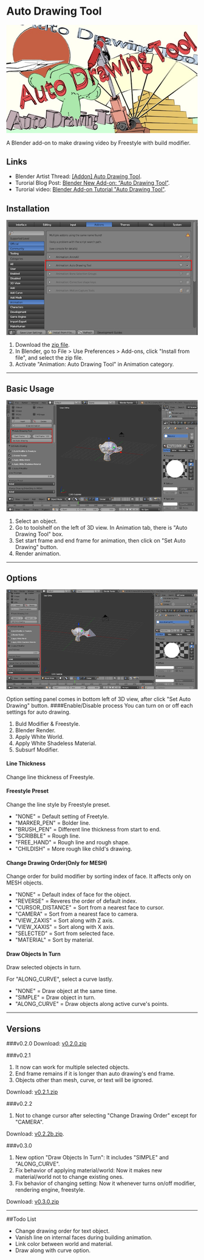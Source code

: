 # Auto Drawing Tool
![auto-draring_present_title2](./src/auto-draring_present_title2_small.jpg)

A Blender add-on to make drawing video by Freestyle with build modifier.

## Links
* Blender Artist Thread: [[Addon] Auto Drawing Tool](http://blenderartists.org/forum/showthread.php?394426-Addon-Auto-Drawing-Tool).
* Turorial Blog Post: [Blender New Add-on: “Auto Drawing Tool”](http://gappyfacets.com/2016/03/12/blender-new-add-auto-drawing-tool/).
* Turorial video: [Blender Add-on Tutorial "Auto Drawing Tool"](https://www.youtube.com/watch?v=girbIZIbGEc).

## Installation
![auto-drawing-tool_tutorial_install1](./src/auto-drawing-tool_tutorial_install1.png)

1. Download the [zip file](https://github.com/squarednob/auto-drawing-tool/raw/master/auto-drawing-tool.zip).
2. In Blender, go to File > Use Preferences > Add-ons, click "Install from file", and select the zip file.
3. Activate "Animation: Auto Drawing Tool" in Animation category.

---


## Basic Usage
![auto-drawing-tool_tutorial_toolshelf1](./src/auto-drawing-tool_tutorial_toolshelf1.png)

1. Select an object.
2. Go to toolshelf on the left of 3D view. In Animation tab, there is "Auto Drawing Tool" box.
3. Set start frame and end frame for animation, then click on "Set Auto Drawing" button.
4. Render animation.

---


## Options
![auto-drawing-tool_tutorial_options1](./src/auto-drawing-tool_tutorial_options1.png)

Option setting panel comes in bottom left of 3D view, after click "Set Auto Drawing" button.
####Enable/Disable process
You can turn on or off each settings for auto drawing.

1. Buld Modifier & Freestyle.
2. Blender Render.
3. Apply White World.
4. Apply White Shadeless Material.
5. Subsurf Modifier.

#### Line Thickness
Change line thickness of Freestyle.

#### Freestyle Preset
Change the line style by Freestyle preset.

* "NONE" = Default setting of Freetyle.
* "MARKER_PEN" = Bolder line.
* "BRUSH_PEN" = Different line thickness from start to end.
* "SCRIBBLE" = Rough line.
* "FREE_HAND" = Rough line and rough shape.
* "CHILDISH" = More rough like child's drawing.

#### Change Drawing Order(Only for MESH)
Change order for build modifier by sorting index of face.
It affects only on MESH objects.

* "NONE" = Default index of face for the object.
* "REVERSE" = Reveres the order of default index.
* "CURSOR_DISTANCE" = Sort from a nearest face to cursor.
* "CAMERA" = Sort from a nearest face to camera.
* "VIEW_ZAXIS" = Sort along with Z axis.
* "VIEW_XAXIS" = Sort along with X axis.
* "SELECTED" = Sort from selected face.
* "MATERIAL" = Sort by material.

#### Draw Objects In Turn
Draw selected objects in turn.

For "ALONG_CURVE", select a curve lastly.
* "NONE" = Draw object at the same time.
* "SIMPLE" = Draw object in turn.
* "ALONG_CURVE" = Draw objects along active curve's points.


---


## Versions
###v0.2.0
Download: [v0.2.0.zip](https://github.com/squarednob/auto-drawing-tool/archive/v0.2.0.zip)

###v0.2.1
1. It now can work for multiple selected objects.
2. End frame remains if it is longer than auto drawing's end frame.
3. Objects other than mesh, curve, or text will be ignored.

Download: [v0.2.1.zip](https://github.com/squarednob/auto-drawing-tool/archive/v0.2.1.zip)

###v0.2.2
1. Not to change cursor after selecting "Change Drawing Order" except for "CAMERA".

Download: [v0.2.2b.zip](https://github.com/squarednob/auto-drawing-tool/archive/v0.2.2b.zip).

###v0.3.0
1. New option "Draw Objects In Turn": It includes "SIMPLE" and "ALONG_CURVE".
2. Fix behavior of applying material/world: Now it makes new material/world not to change existing ones.
3. Fix behavior of changing setting: Now it whenever turns on/off modifier, rendering engine, freestyle.

Download: [v0.3.0.zip](https://github.com/squarednob/auto-drawing-tool/archive/v0.3.0.zip)

---

##Todo List
* Change drawing order for text object.
* Vanish line on internal faces during building animation.
* Link color between world and material.
* Draw along with curve option.